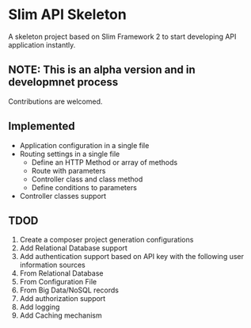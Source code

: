 # Slim API Skeleton

A skeleton project based on Slim Framework 2 to start developing API application instantly.

## NOTE: This is an alpha version and in developmnet process
Contributions are welcomed.

## Implemented
* Application configuration in a single file
* Routing settings in a single file
  * Define an HTTP Method or array of methods
  * Route with parameters
  * Controller class and class method
  * Define conditions to parameters
* Controller classes support
  
## TDOD
1. Create a composer project generation configurations
2. Add Relational Database support
3. Add authentication support based on API key with the following user information sources
  1. From Relational Database 
  2. From Configuration File
  3. From Big Data/NoSQL records
4. Add authorization support
5. Add logging
6. Add Caching mechanism

